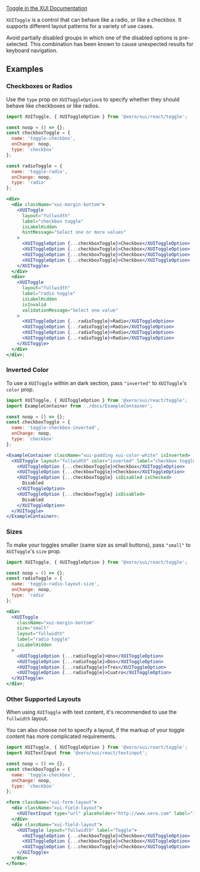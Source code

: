 <div class="xui-margin-vertical">
	<a href="../section-components-controls-toggle.html" isDocLink>Toggle in the XUI Documentation</a>
</div>

`XUIToggle` is a control that can behave like a radio, or like a checkbox. It supports different layout patterns for a variety of use cases.

Avoid partially disabled groups in which one of the disabled options is pre-selected. This combination has been known to cause unexpected results for keyboard navigation.

## Examples

### Checkboxes or Radios

Use the `type` prop on `XUIToggleOption`s to specify whether they should behave like checkboxes or like radios.

```jsx harmony
import XUIToggle, { XUIToggleOption } from '@xero/xui/react/toggle';

const noop = () => {};
const checkboxToggle = {
  name: 'toggle-checkbox',
  onChange: noop,
  type: 'checkbox'
};

const radioToggle = {
  name: 'toggle-radio',
  onChange: noop,
  type: 'radio'
};

<div>
  <div className="xui-margin-bottom">
    <XUIToggle
      layout="fullwidth"
      label="checkbox toggle"
      isLabelHidden
      hintMessage="Select one or more values"
    >
      <XUIToggleOption {...checkboxToggle}>Checkbox</XUIToggleOption>
      <XUIToggleOption {...checkboxToggle}>Checkbox</XUIToggleOption>
      <XUIToggleOption {...checkboxToggle}>Checkbox</XUIToggleOption>
      <XUIToggleOption {...checkboxToggle}>Checkbox</XUIToggleOption>
    </XUIToggle>
  </div>
  <div>
    <XUIToggle
      layout="fullwidth"
      label="radio toggle"
      isLabelHidden
      isInvalid
      validationMessage="Select one value"
    >
      <XUIToggleOption {...radioToggle}>Radio</XUIToggleOption>
      <XUIToggleOption {...radioToggle}>Radio</XUIToggleOption>
      <XUIToggleOption {...radioToggle}>Radio</XUIToggleOption>
      <XUIToggleOption {...radioToggle}>Radio</XUIToggleOption>
    </XUIToggle>
  </div>
</div>;
```

### Inverted Color

To use a `XUIToggle` within an dark section, pass `"inverted"` to `XUIToggle`'s `color` prop.

```jsx harmony
import XUIToggle, { XUIToggleOption } from '@xero/xui/react/toggle';
import ExampleContainer from './docs/ExampleContainer';

const noop = () => {};
const checkboxToggle = {
  name: 'toggle-checkbox-inverted',
  onChange: noop,
  type: 'checkbox'
};

<ExampleContainer className="xui-padding xui-color-white" isInverted>
  <XUIToggle layout="fullwidth" color="inverted" label="checkbox toggle" isLabelHidden>
    <XUIToggleOption {...checkboxToggle}>Checkbox</XUIToggleOption>
    <XUIToggleOption {...checkboxToggle}>Checkbox</XUIToggleOption>
    <XUIToggleOption {...checkboxToggle} isDisabled isChecked>
      Disabled
    </XUIToggleOption>
    <XUIToggleOption {...checkboxToggle} isDisabled>
      Disabled
    </XUIToggleOption>
  </XUIToggle>
</ExampleContainer>;
```

### Sizes

To make your toggles smaller (same size as small buttons), pass `"small"` to `XUIToggle`'s `size` prop.

```jsx harmony
import XUIToggle, { XUIToggleOption } from '@xero/xui/react/toggle';

const noop = () => {};
const radioToggle = {
  name: 'toggle-radio-layout-size',
  onChange: noop,
  type: 'radio'
};

<div>
  <XUIToggle
    className="xui-margin-bottom"
    size="small"
    layout="fullwidth"
    label="radio toggle"
    isLabelHidden
  >
    <XUIToggleOption {...radioToggle}>Uno</XUIToggleOption>
    <XUIToggleOption {...radioToggle}>Dos</XUIToggleOption>
    <XUIToggleOption {...radioToggle}>Tres</XUIToggleOption>
    <XUIToggleOption {...radioToggle}>Cuatro</XUIToggleOption>
  </XUIToggle>
</div>;
```

### Other Supported Layouts

When using `XUIToggle` with text content, it's recommended to use the `fullwidth` layout.

You can also choose not to specify a layout, if the markup of your toggle content has more complicated requirements.

```jsx harmony
import XUIToggle, { XUIToggleOption } from '@xero/xui/react/toggle';
import XUITextInput from '@xero/xui/react/textinput';

const noop = () => {};
const checkboxToggle = {
  name: 'toggle-checkbox',
  onChange: noop,
  type: 'checkbox'
};

<form className="xui-form-layout">
  <div className="xui-field-layout">
    <XUITextInput type="url" placeholder="http://www.xero.com" label="Input" />
  </div>
  <div className="xui-field-layout">
    <XUIToggle layout="fullwidth" label="Toggle">
      <XUIToggleOption {...checkboxToggle}>Checkbox</XUIToggleOption>
      <XUIToggleOption {...checkboxToggle}>Checkbox</XUIToggleOption>
      <XUIToggleOption {...checkboxToggle}>Checkbox</XUIToggleOption>
    </XUIToggle>
  </div>
</form>;
```
